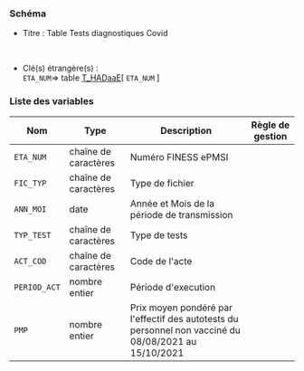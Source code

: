 ### Schéma


- Titre : Table Tests diagnostiques Covid
<br />



- Clé(s) étrangère(s) : <br />
`ETA_NUM`=> table [T_HADaaE](/tables/T_HADaaE)[ `ETA_NUM` ]<br />

 
### Liste des variables

Nom | Type | Description | Règle de gestion
-|-|-|-
`ETA_NUM`| chaîne de caractères |Numéro FINESS ePMSI||
`FIC_TYP`| chaîne de caractères |Type de fichier||
`ANN_MOI`| date |Année et Mois de la période de transmission||
`TYP_TEST`| chaîne de caractères |Type de tests||
`ACT_COD`| chaîne de caractères |Code de l'acte||
`PERIOD_ACT`| nombre entier |Période d'execution ||
`PMP`| nombre entier |Prix moyen pondéré par l'effectif des autotests du personnel non vacciné du 08/08/2021 au 15/10/2021 ||